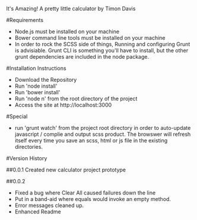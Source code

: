 It's Amazing!  A pretty little calculator by Timon Davis

#Requirements

- Node.js must be installed on your machine
- Bower command line tools must be installed on your machine
- In order to rock the SCSS side of things, Running and configuring Grunt is advisiable.  Grunt CLI is something you'll have to install, but the other grunt dependencies are included in the node package.

#Installation Instructions
- Download the Repository
- Run 'node install'
- Run 'bower install'
- Run 'node n' from the root directory of the project
- Access the site at http://localhost:3000

#Special
- run 'grunt watch' from the project root directory in order to auto-update javascript / complie and output scss product.  The browswer will refresh itself every time you save an scss, html  or js file in the existing directories.

#Version History

##0.0.1
Created new calculator project prototype

##0.0.2
- Fixed a bug where Clear All caused failures down the line
- Put in a band-aid where equals would invoke an empty method.
- Error messages cleaned up.
- Enhanced Readme


